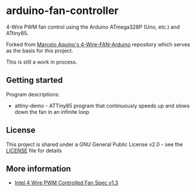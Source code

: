 # arduino-fan-controller

4-Wire PWM fan control using the Arduino ATmega328P (Uno, etc.) and ATtiny85.

Forked from [Marcelo Aquino's 4-Wire-FAN-Arduino](https://github.com/marceloaqno/4-Wire-FAN-Arduino) repository which serves as the basis for this project.

This is still a work in process.

## Getting started

Program descriptions:

* attiny-demo - ATTiny85 program that continuously speeds up and slows down the fan in an infinite loop

## License

This project is shared under a GNU General Public License v2.0 - see the [LICENSE](LICENSE) file for details

## More information

* [Intel 4 Wire PWM Controlled Fan Spec v1.3](http://www.glkinst.com/cables/cable_pics/4_Wire_PWM_Spec.pdf)

